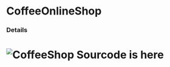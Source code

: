 # CoffeeOnlineShop

### Details
# ![CoffeeShop Sourcode is here](https://github.com/LukeShin3022/CoffeeShop)
